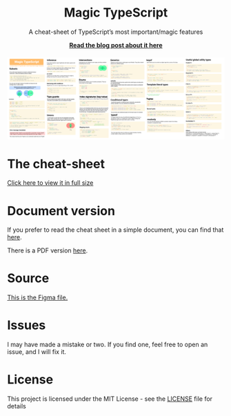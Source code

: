 <h1 align="center">Magic TypeScript</h1>
<p align="center">A cheat-sheet of TypeScript’s most important/magic features</p>

<p align="center"><b><a href="https://carltheperson.com/posts/magic-typescript">Read the blog post about it here</a></b></p>

[<img src="small.png" alt="Image" style="display: block; margin: 20px auto" />](https://carltheperson.com/images/magic-typescript/magic-typescript.png)

# The cheat-sheet

[Click here to view it in full size](https://carltheperson.com/images/magic-typescript/magic-typescript.png)

# Document version

If you prefer to read the cheat sheet in a simple document, you can find that [here](cheat-sheet.md).

There is a PDF version [here](cheat-sheet.pdf).

# Source

[This is the Figma file.](source.fig)

# Issues

I may have made a mistake or two. If you find one, feel free to open an issue, and I will fix it.

# License

This project is licensed under the MIT License - see the [LICENSE](LICENSE) file for details
